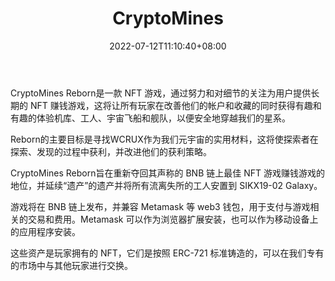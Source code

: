﻿---
weight: 
title: "CryptoMines"
description: "CryptoMines是一款科幻游戏，旨在为用户提供有趣的体验，通过收集工人和飞船在宇宙中旅行，寻找$ETERNAL，这种矿物可以让他们多活一天，并在途中获得一些利润。 $ETERNAL是CryptoMines的原生货币。"
date: 2022-07-12T11:10:40+08:00
lastmod: 2022-07-12T11:10:40+08:00
draft: false
authors: ["Cindy"]
featuredImage: "100.jpg"
link: "https://cryptomines.app/"
tags: ["CryptoMines","NFTÓÎÏ·"]
categories: ["navigation"]
navigation: ["NFTÓÎÏ·"]
lightgallery: true
toc: true
pinned: false
recommend: false
recommend1: false
---
CryptoMines Reborn是一款 NFT 游戏，通过努力和对细节的关注为用户提供长期的 NFT 赚钱游戏，这将让所有玩家在改善他们的帐户和收藏的同时获得有趣和有趣的体验机库、工人、宇宙飞船和舰队，以便安全地穿越我们的星系。

Reborn的主要目标是寻找WCRUX作为我们元宇宙的实用材料，这将使探索者在探索、发现的过程中获利，并改进他们的获利策略。

CryptoMines Reborn旨在重新夺回其声称的 BNB 链上最佳 NFT 游戏赚钱游戏的地位，并延续“遗产”的遗产并将所有流离失所的工人安置到 SIKX19-02 Galaxy。

游戏将在 BNB 链上发布，并兼容 Metamask 等 web3 钱包，用于支付与游戏相关的交易和费用。Metamask 可以作为浏览器扩展安装，也可以作为移动设备上的应用程序安装。

这些资产是玩家拥有的 NFT，它们是按照 ERC-721 标准铸造的，可以在我们专有的市场中与其他玩家进行交换。